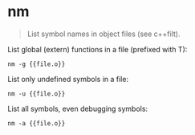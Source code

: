 nm
==

> List symbol names in object files (see c++filt).

List global (extern) functions in a file (prefixed with T):

    nm -g {{file.o}}

List only undefined symbols in a file:

    nm -u {{file.o}}

List all symbols, even debugging symbols:

    nm -a {{file.o}}
